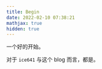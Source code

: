 ```yaml
---
title: Begin
date: 2022-02-10 07:38:21
mathjax: true
hidden: true
---
```


一个好的开始。

<!-- more -->

对于 $\texttt{ice641}$ 与这个 blog 而言，都是。


